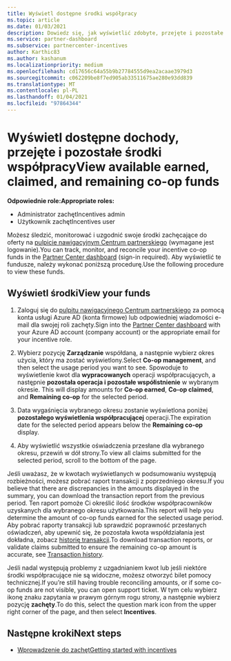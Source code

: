 ```yaml
---
title: Wyświetl dostępne środki współpracy
ms.topic: article
ms.date: 01/03/2021
description: Dowiedz się, jak wyświetlić zdobyte, przejęte i pozostałe środki współpracy, wyświetlić daty wygaśnięcia i uzgodnić niespójne kwoty.
ms.service: partner-dashboard
ms.subservice: partnercenter-incentives
author: Karthic83
ms.author: kashanum
ms.localizationpriority: medium
ms.openlocfilehash: cd17656c64a55b9b27784555d9ea2acaae3979d3
ms.sourcegitcommit: c062209be8f7ed905ab33511675ae280e93dd839
ms.translationtype: MT
ms.contentlocale: pl-PL
ms.lasthandoff: 01/04/2021
ms.locfileid: "97864344"
---
```

# <a name="view-available-earned-claimed-and-remaining-co-op-funds"></a><span data-ttu-id="73ea5-103">Wyświetl dostępne dochody, przejęte i pozostałe środki współpracy</span><span class="sxs-lookup"><span data-stu-id="73ea5-103">View available earned, claimed, and remaining co-op funds</span></span>

<span data-ttu-id="73ea5-104">**Odpowiednie role:**</span><span class="sxs-lookup"><span data-stu-id="73ea5-104">**Appropriate roles:**</span></span>

- <span data-ttu-id="73ea5-105">Administrator zachęt</span><span class="sxs-lookup"><span data-stu-id="73ea5-105">Incentives admin</span></span>
- <span data-ttu-id="73ea5-106">Użytkownik zachęt</span><span class="sxs-lookup"><span data-stu-id="73ea5-106">Incentives user</span></span>

<span data-ttu-id="73ea5-107">Możesz śledzić, monitorować i uzgodnić swoje środki zachęcające do oferty na [pulpicie nawigacyjnym Centrum partnerskiego](https://partner.microsoft.com/dashboard/) (wymagane jest logowanie).</span><span class="sxs-lookup"><span data-stu-id="73ea5-107">You can track, monitor, and reconcile your incentive co-op funds in the [Partner Center dashboard](https://partner.microsoft.com/dashboard/) (sign-in required).</span></span> <span data-ttu-id="73ea5-108">Aby wyświetlić te fundusze, należy wykonać poniższą procedurę.</span><span class="sxs-lookup"><span data-stu-id="73ea5-108">Use the following procedure to view these funds.</span></span>

## <a name="view-your-funds"></a><span data-ttu-id="73ea5-109">Wyświetl środki</span><span class="sxs-lookup"><span data-stu-id="73ea5-109">View your funds</span></span>

1. <span data-ttu-id="73ea5-110">Zaloguj się do [pulpitu nawigacyjnego Centrum partnerskiego](https://partner.microsoft.com/dashboard/) za pomocą konta usługi Azure AD (konta firmowe) lub odpowiedniej wiadomości e-mail dla swojej roli zachęty.</span><span class="sxs-lookup"><span data-stu-id="73ea5-110">Sign into the [Partner Center dashboard](https://partner.microsoft.com/dashboard/) with your Azure AD account (company account) or the appropriate email for your incentive role.</span></span>

2. <span data-ttu-id="73ea5-111">Wybierz pozycję **Zarządzanie** współdaną, a następnie wybierz okres użycia, który ma zostać wyświetlony.</span><span class="sxs-lookup"><span data-stu-id="73ea5-111">Select **Co-op management**, and then select the usage period you want to see.</span></span> <span data-ttu-id="73ea5-112">Spowoduje to wyświetlenie kwot dla **wypracowanych** operacji współpracujących, a następnie **pozostała operacja i pozostałe współistnienie** w wybranym okresie. </span><span class="sxs-lookup"><span data-stu-id="73ea5-112">This will display amounts for **Co-op earned**, **Co-op claimed**, and **Remaining co-op** for the selected period.</span></span>

3. <span data-ttu-id="73ea5-113">Data wygaśnięcia wybranego okresu zostanie wyświetlona poniżej **pozostałego wyświetlenia współpracującej** operacji.</span><span class="sxs-lookup"><span data-stu-id="73ea5-113">The expiration date for the selected period appears below the **Remaining co-op** display.</span></span>  

4. <span data-ttu-id="73ea5-114">Aby wyświetlić wszystkie oświadczenia przesłane dla wybranego okresu, przewiń w dół strony.</span><span class="sxs-lookup"><span data-stu-id="73ea5-114">To view all claims submitted for the selected period, scroll to the bottom of the page.</span></span>

<span data-ttu-id="73ea5-115">Jeśli uważasz, że w kwotach wyświetlanych w podsumowaniu występują rozbieżności, możesz pobrać raport transakcji z poprzedniego okresu.</span><span class="sxs-lookup"><span data-stu-id="73ea5-115">If you believe that there are discrepancies in the amounts displayed in the summary, you can download the transaction report from the previous period.</span></span> <span data-ttu-id="73ea5-116">Ten raport pomoże Ci określić ilość środków współpracowników uzyskanych dla wybranego okresu użytkowania.</span><span class="sxs-lookup"><span data-stu-id="73ea5-116">This report will help you determine the amount of co-op funds earned for the selected usage period.</span></span> <span data-ttu-id="73ea5-117">Aby pobrać raporty transakcji lub sprawdzić poprawność przesłanych oświadczeń, aby upewnić się, że pozostała kwota współdziałania jest dokładna, zobacz [historię transakcji](/partner-center/payout-statement#transaction-history).</span><span class="sxs-lookup"><span data-stu-id="73ea5-117">To download transaction reports, or validate claims submitted to ensure the remaining co-op amount is accurate, see [Transaction history](/partner-center/payout-statement#transaction-history).</span></span>

<span data-ttu-id="73ea5-118">Jeśli nadal występują problemy z uzgadnianiem kwot lub jeśli niektóre środki współpracujące nie są widoczne, możesz otworzyć bilet pomocy technicznej.</span><span class="sxs-lookup"><span data-stu-id="73ea5-118">If you’re still having trouble reconciling amounts, or if some co-op funds are not visible, you can open support ticket.</span></span> <span data-ttu-id="73ea5-119">W tym celu wybierz ikonę znaku zapytania w prawym górnym rogu strony, a następnie wybierz pozycję **zachęty**.</span><span class="sxs-lookup"><span data-stu-id="73ea5-119">To do this, select the question mark icon from the upper right corner of the page, and then select **Incentives**.</span></span>

## <a name="next-steps"></a><span data-ttu-id="73ea5-120">Następne kroki</span><span class="sxs-lookup"><span data-stu-id="73ea5-120">Next steps</span></span>

- [<span data-ttu-id="73ea5-121">Wprowadzenie do zachęt</span><span class="sxs-lookup"><span data-stu-id="73ea5-121">Getting started with incentives</span></span>](incentives-get-started-intro.md)
